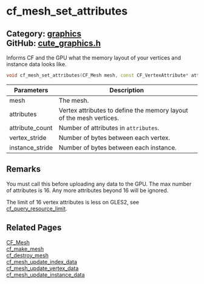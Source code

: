 # cf_mesh_set_attributes

Category: [graphics](https://github.com/RandyGaul/cute_framework/blob/master/docs/api_reference?id=graphics)  
GitHub: [cute_graphics.h](https://github.com/RandyGaul/cute_framework/blob/master/include/cute_graphics.h)  
---

Informs CF and the GPU what the memory layout of your vertices and instance data looks like.

```cpp
void cf_mesh_set_attributes(CF_Mesh mesh, const CF_VertexAttribute* attributes, int attribute_count, int vertex_stride, int instance_stride);
```

Parameters | Description
--- | ---
mesh | The mesh.
attributes | Vertex attributes to define the memory layout of the mesh vertices.
attribute_count | Number of attributes in `attributes`.
vertex_stride | Number of bytes between each vertex.
instance_stride | Number of bytes between each instance.

## Remarks

You must call this before uploading any data to the GPU. The max number of attributes is 16. Any more attributes beyond 16 will be ignored.

The limit of 16 vertex attributes is less on GLES2, see [cf_query_resource_limit](https://github.com/RandyGaul/cute_framework/blob/master/docs/graphics/cf_query_resource_limit.md).

## Related Pages

[CF_Mesh](https://github.com/RandyGaul/cute_framework/blob/master/docs/graphics/cf_mesh.md)  
[cf_make_mesh](https://github.com/RandyGaul/cute_framework/blob/master/docs/graphics/cf_make_mesh.md)  
[cf_destroy_mesh](https://github.com/RandyGaul/cute_framework/blob/master/docs/graphics/cf_destroy_mesh.md)  
[cf_mesh_update_index_data](https://github.com/RandyGaul/cute_framework/blob/master/docs/graphics/cf_mesh_update_index_data.md)  
[cf_mesh_update_vertex_data](https://github.com/RandyGaul/cute_framework/blob/master/docs/graphics/cf_mesh_update_vertex_data.md)  
[cf_mesh_update_instance_data](https://github.com/RandyGaul/cute_framework/blob/master/docs/graphics/cf_mesh_update_instance_data.md)  
